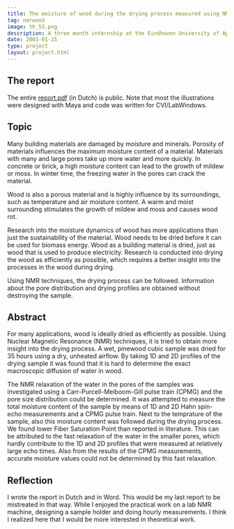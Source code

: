 ```yaml
---
title: The moisture of wood during the drying process measured using NMR
tag: nmrwood
image: th_53.png
description: A three month internship at the Eindhoven University of Applied Sciences, in which I played with an NMR device to follow the drying proces of wood.
date: 2003-01-15
type: project
layout: project.html
---
```


## The report
The entire [report.pdf](https://www.dropbox.com/s/l26mfchv5coxdsh/NMR%20Stage%20Verslag%20%28o.t.a.janssen%29.pdf?dl=0) (in Dutch) is public. Note that most the illustrations were designed with Maya and code was written for CVI/LabWindows.

## Topic
Many building materials are damaged by moisture and minerals. Porosity of materials influences the maximum moisture content of a material. Materials with many and large pores take up more water and more quickly. In concrete or brick, a high moisture content can lead to the growth of mildew or moss. In winter time, the freezing water in the pores can crack the material.

Wood is also a porous  material and is highly influence by its surroundings, such as temperature and air moisture content. A warm and moist surrounding stimulates the growth of mildew and moss and causes wood rot.

Research into the moisture dynamics of wood has more applications than just the sustainability of the material. Wood needs to be dried before it can be used for biomass energy. Wood as a building material is dried, just as wood that is used to produce electricity. Research is conducted into drying the wood as efficiently as possible, which requires a better insight into the processes in the wood during drying.

Using NMR techniques, the drying process can be followed. Information about the pore distribution and drying profiles are obtained without destroying the sample.

## Abstract
For many applications, wood is ideally dried as efficiently as possible. Using Nuclear Magnetic Resonance (NMR) techniques, it is tried to obtain more  insight into the drying process. A wet, pinewood cubic sample was dried for 35 hours using a dry, unheated airflow. By taking 1D and 2D profiles of the drying sample it was found that it is hard to determine the exact macroscopic diffusion of water in wood.

The NMR relaxation of the water in the pores of the samples was investigated using a Carr-Purcell-Meiboom-Gill pulse train (CPMG) and the pore size distribution could be determined. It was attempted to measure the total moisture content of the sample by means of 1D and 2D Hahn spin-echo measurements and a CPMG pulse train. Next to the temprature of the sample, also this moisture content was followed during the drying process. We found lower Fiber Saturation Point than reported in literature. This can be attributed to the fast relaxation of the water in the smaller pores, which hardly contribute to the 1D and 2D profiles that were measured at relatively large echo times. Also from the results of the CPMG measurements, accurate moisture values could not be determined by this fast relaxation.

## Reflection
I wrote the report in Dutch and in Word. This would be my last report to be mistreated in that way. While I enjoyed the practical work on a lab NMR machine, designing a sample holder and doing hourly measurements. I think I realized here that I would be more interested in theoretical work.
